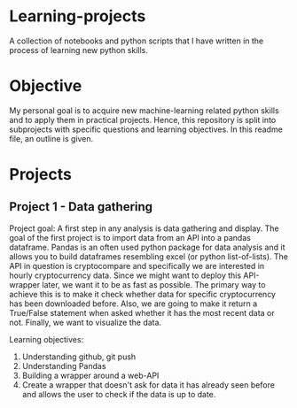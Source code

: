# Learning-projects
A collection of notebooks and python scripts that I have written in the process of learning new python skills. 

# Objective
My personal goal is to acquire new machine-learning related python skills and to apply them in practical projects. Hence, this repository is split into subprojects with specific questions and learning objectives. In this readme file, an outline is given.

# Projects
## Project 1 - Data gathering 
Project goal: 
A first step in any analysis is data gathering and display. The goal of the first project is to import data from an API into a pandas dataframe. Pandas is an often used python package for data analysis and it allows you to build dataframes resembling excel (or python list-of-lists). The API in question is cryptocompare and specifically we are interested in hourly cryptocurrency data. Since we might want to deploy this API-wrapper later, we want it to be as fast as possible. The primary way to achieve this is to make it check whether data for specific cryptocurrency has been downloaded before. Also, we are going to make it return a True/False statement when asked whether it has the most recent data or not. Finally, we want to visualize the data.



Learning objectives: 
  1) Understanding github, git push
  2) Understanding Pandas
  3) Building a wrapper around a web-API
  4) Create a wrapper that doesn't ask for data it has already seen before and allows the user to check if the data is up to date. 
